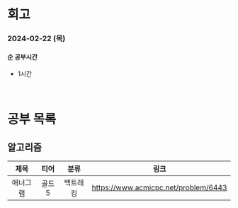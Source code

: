 # 회고

### 2024-02-22 (목)

#### 순 공부시간

- 1시간

<br>

# 공부 목록

## 알고리즘

|   제목   |  티어  |   분류   |                 링크                 |
| :------: | :----: | :------: | :----------------------------------: |
| 애너그램 | 골드 5 | 백트래킹 | https://www.acmicpc.net/problem/6443 |
